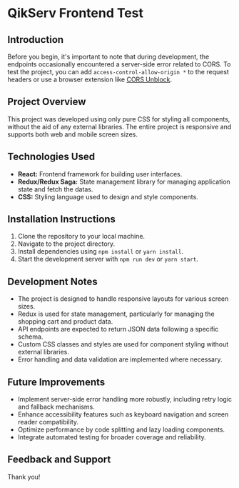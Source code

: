 # QikServ Frontend Test

## Introduction

Before you begin, it's important to note that during development, the endpoints occasionally encountered a server-side error related to CORS. To test the project, you can add `access-control-allow-origin *` to the request headers or use a browser extension like [CORS Unblock](https://chromewebstore.google.com/detail/cors-unblock/lfhmikememgdcahcdlaciloancbhjino).

## Project Overview

This project was developed using only pure CSS for styling all components, without the aid of any external libraries. The entire project is responsive and supports both web and mobile screen sizes.

## Technologies Used

- **React:** Frontend framework for building user interfaces.
- **Redux/Redux Saga:** State management library for managing application state and fetch the datas.
- **CSS:** Styling language used to design and style components.

## Installation Instructions

1. Clone the repository to your local machine.
2. Navigate to the project directory.
3. Install dependencies using `npm install` or `yarn install`.
4. Start the development server with `npm run dev` or `yarn start`.

## Development Notes

- The project is designed to handle responsive layouts for various screen sizes.
- Redux is used for state management, particularly for managing the shopping cart and product data.
- API endpoints are expected to return JSON data following a specific schema.
- Custom CSS classes and styles are used for component styling without external libraries.
- Error handling and data validation are implemented where necessary.

## Future Improvements

- Implement server-side error handling more robustly, including retry logic and fallback mechanisms.
- Enhance accessibility features such as keyboard navigation and screen reader compatibility.
- Optimize performance by code splitting and lazy loading components.
- Integrate automated testing for broader coverage and reliability.

## Feedback and Support

Thank you!

